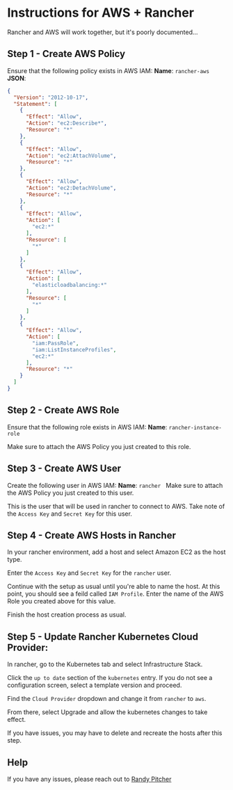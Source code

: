 # Instructions for AWS + Rancher
Rancher and AWS will work together, but it's poorly documented...

## Step 1 - Create AWS Policy
Ensure that the following policy exists in AWS IAM:
**Name**: `rancher-aws`
**JSON**:
```json
{
  "Version": "2012-10-17",
  "Statement": [
    {
      "Effect": "Allow",
      "Action": "ec2:Describe*",
      "Resource": "*"
    },
    {
      "Effect": "Allow",
      "Action": "ec2:AttachVolume",
      "Resource": "*"
    },
    {
      "Effect": "Allow",
      "Action": "ec2:DetachVolume",
      "Resource": "*"
    },
    {
      "Effect": "Allow",
      "Action": [
        "ec2:*"
      ],
      "Resource": [
        "*"
      ]
    },
    {
      "Effect": "Allow",
      "Action": [
        "elasticloadbalancing:*"
      ],
      "Resource": [
        "*"
      ]
    },
    {
      "Effect": "Allow",
      "Action": [
        "iam:PassRole",
        "iam:ListInstanceProfiles",
        "ec2:*"
      ],
      "Resource": "*"
    }
  ]
}
```

## Step 2 - Create AWS Role
Ensure that the following role exists in AWS IAM:
**Name**: `rancher-instance-role`

Make sure to attach the AWS Policy you just created to this role.

## Step 3 - Create AWS User
Create the following user in AWS IAM:
**Name**: `rancher`
 
Make sure to attach the AWS Policy you just created to this user.

This is the user that will be used in rancher to connect to AWS. Take note of the `Access Key` and `Secret Key` for this user.

## Step 4 - Create AWS Hosts in Rancher
In your rancher environment, add a host and select Amazon EC2 as the host type.

Enter the `Access Key` and `Secret Key` for the `rancher` user.

Continue with the setup as usual until you're able to name the host. At this point, you should see a feild called `IAM Profile`. Enter the name of the AWS Role you created above for this value.

Finish the host creation process as usual.

## Step 5 - Update Rancher Kubernetes Cloud Provider:
In rancher, go to the Kubernetes tab and select Infrastructure Stack.

Click the `up to date` section of the `kubernetes` entry. If you do not see a configuration screen, select a template version and proceed.

Find the `Cloud Provider` dropdown and change it from `rancher` to `aws`.

From there, select Upgrade and allow the kubernetes changes to take effect.

If you have issues, you may have to delete and recreate the hosts after this step.

## Help
If you have any issues, please reach out to [Randy Pitcher](https://github.com/randypitcherii)
